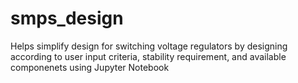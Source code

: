 # smps_design
Helps simplify design for switching voltage regulators by designing according to user input criteria, stability requirement, and available componenets using Jupyter Notebook

